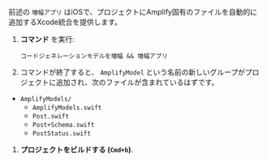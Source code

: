 前述の `増幅アプリ` はiOSで、プロジェクトにAmplify固有のファイルを自動的に追加するXcode統合を提供します。

1. **コマンド** を実行:
    ```
    コードジェネレーションモデルを増幅 && 増幅アプリ
    ```

1. コマンドが終了すると、 `AmplifyModel` という名前の新しいグループがプロジェクトに追加され、次のファイルが含まれているはずです。

  - `AmplifyModels/`
    - `AmplifyModels.swift`
    - `Post.swift`
    - `Post+Schema.swift`
    - `PostStatus.swift`

1. **プロジェクトをビルドする (`Cmd+b`)**.
